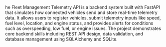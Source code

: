 he Fleet Management Telemetry API is a backend system built with FastAPI that simulates how connected vehicles send and store real-time telemetry data. It allows users to register vehicles, submit telemetry inputs like speed, fuel level, location, and engine status, and provides alerts for conditions such as overspeeding, low fuel, or engine issues. The project demonstrates core backend skills including REST API design, data validation, and database management using SQLAlchemy and SQLite.
